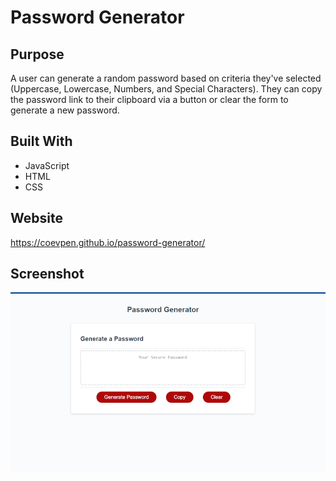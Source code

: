 # Password Generator

## Purpose
A user can generate a random password based on criteria they've selected (Uppercase, Lowercase, Numbers, and Special Characters). They can copy the password link to their clipboard via a button or clear the form to generate a new password.

## Built With
* JavaScript
* HTML
* CSS

## Website
https://coevpen.github.io/password-generator/

## Screenshot
![](./assets/images/screenshot.png)
